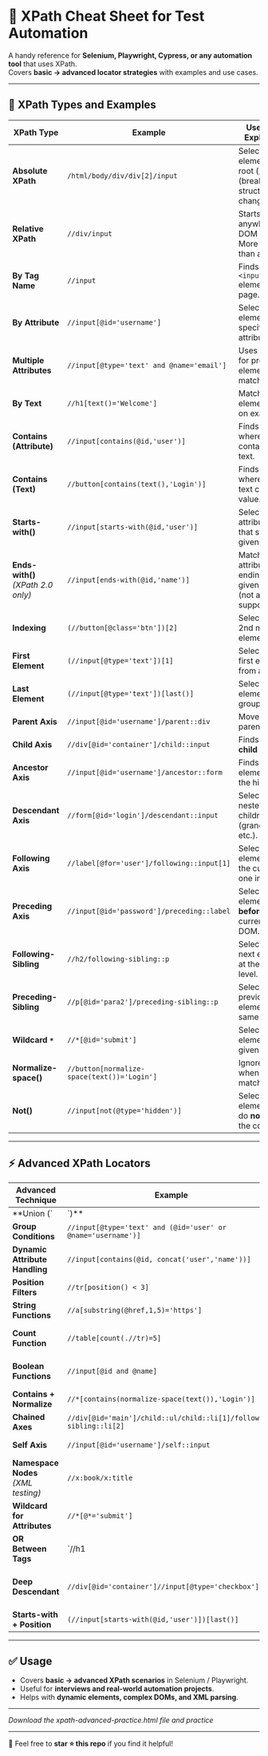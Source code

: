 # 🔎 XPath Cheat Sheet for Test Automation

A handy reference for **Selenium, Playwright, Cypress, or any automation tool** that uses XPath.  
Covers **basic → advanced locator strategies** with examples and use cases.

---

## 📌 XPath Types and Examples

| **XPath Type** | **Example** | **Use Case / Explanation** |
|----------------|-------------|-----------------------------|
| **Absolute XPath** | `/html/body/div/div[2]/input` | Selects element from root (`/`). Brittle (breaks if structure changes). |
| **Relative XPath** | `//div/input` | Starts from anywhere in DOM (`//`). More stable than absolute. |
| **By Tag Name** | `//input` | Finds all `<input>` elements on page. |
| **By Attribute** | `//input[@id='username']` | Selects element by specific attribute value. |
| **Multiple Attributes** | `//input[@type='text' and @name='email']` | Uses `and/or` for precise element matching. |
| **By Text** | `//h1[text()='Welcome']` | Matches element based on exact text. |
| **Contains (Attribute)** | `//input[contains(@id,'user')]` | Finds elements where attribute contains given text. |
| **Contains (Text)** | `//button[contains(text(),'Login')]` | Finds elements where visible text contains value. |
| **Starts-with()** | `//input[starts-with(@id,'user')]` | Selects attributes/text that start with given string. |
| **Ends-with()** *(XPath 2.0 only)* | `//input[ends-with(@id,'name')]` | Matches attributes/text ending with given value (not always supported). |
| **Indexing** | `(//button[@class='btn'])[2]` | Selects the 2nd matching element. |
| **First Element** | `(//input[@type='text'])[1]` | Selects the first element from a group. |
| **Last Element** | `(//input[@type='text'])[last()]` | Selects the last element from a group. |
| **Parent Axis** | `//input[@id='username']/parent::div` | Moves **up** to parent node. |
| **Child Axis** | `//div[@id='container']/child::input` | Finds **direct child** nodes. |
| **Ancestor Axis** | `//input[@id='username']/ancestor::form` | Finds all parent elements up the hierarchy. |
| **Descendant Axis** | `//form[@id='login']/descendant::input` | Selects all nested children (grandchildren, etc.). |
| **Following Axis** | `//label[@for='user']/following::input[1]` | Selects element **after** the current one in DOM. |
| **Preceding Axis** | `//input[@id='password']/preceding::label` | Selects element **before** the current one in DOM. |
| **Following-Sibling** | `//h2/following-sibling::p` | Selects the next element at the same level. |
| **Preceding-Sibling** | `//p[@id='para2']/preceding-sibling::p` | Selects the previous element at the same level. |
| **Wildcard `*`** | `//*[@id='submit']` | Selects any element with given attribute. |
| **Normalize-space()** | `//button[normalize-space(text())='Login']` | Ignores spaces when matching text. |
| **Not()** | `//input[not(@type='hidden')]` | Selects elements that do **not** match the condition. |

---

## ⚡ Advanced XPath Locators

| **Advanced Technique** | **Example** | **Use Case / Explanation** |
|-------------------------|-------------|-----------------------------|
| **Union (`|`)** | `//input[@type='text'] | //textarea` | Selects multiple types of elements at once. |
| **Group Conditions** | `//input[@type='text' and (@id='user' or @name='username')]` | Mix `and/or` conditions for flexibility. |
| **Dynamic Attribute Handling** | `//input[contains(@id, concat('user','name'))]` | Builds attributes dynamically with `concat()`. |
| **Position Filters** | `//tr[position() < 3]` | Selects the first 2 rows of a table. |
| **String Functions** | `//a[substring(@href,1,5)='https']` | Finds links starting with `https`. |
| **Count Function** | `//table[count(.//tr)=5]` | Selects a table having exactly 5 rows. |
| **Boolean Functions** | `//input[@id and @name]` | Selects elements having both `id` and `name`. |
| **Contains + Normalize** | `//*[contains(normalize-space(text()),'Login')]` | Matches text ignoring spaces. |
| **Chained Axes** | `//div[@id='main']/child::ul/child::li[1]/following-sibling::li[2]` | Moves across multiple DOM levels. |
| **Self Axis** | `//input[@id='username']/self::input` | Refers to the current node itself. |
| **Namespace Nodes** *(XML testing)* | `//x:book/x:title` | Used for XML with namespaces. |
| **Wildcard for Attributes** | `//*[@*='submit']` | Selects elements where **any attribute** has value `submit`. |
| **OR Between Tags** | `//h1 | //h2` | Selects both `<h1>` and `<h2>` headers. |
| **Deep Descendant** | `//div[@id='container']//input[@type='checkbox']` | Selects all checkboxes under a container (any depth). |
| **Starts-with + Position** | `(//input[starts-with(@id,'user')])[last()]` | Gets last element with dynamic ID. |

---

## ✅ Usage

- Covers **basic → advanced XPath scenarios** in Selenium / Playwright.  
- Useful for **interviews and real-world automation projects**.  
- Helps with **dynamic elements, complex DOMs, and XML parsing**.  

---
*Download the xpath-advanced-practice.html file and practice*

---
📌 Feel free to **star ⭐ this repo** if you find it helpful!
